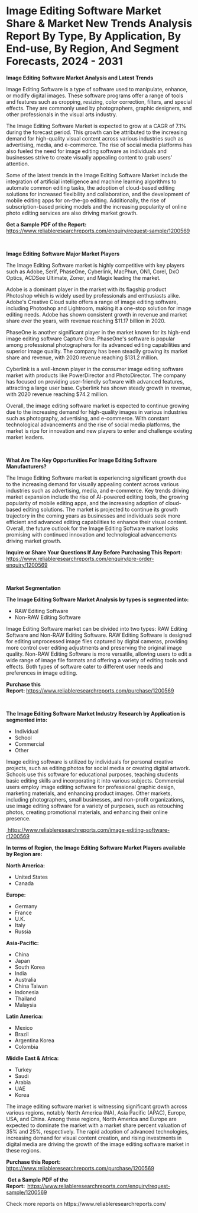 <p><h1>Image Editing Software Market Share & Market New Trends Analysis Report By Type, By Application, By End-use, By Region, And Segment Forecasts, 2024 - 2031</h1></p><p><strong>Image Editing Software Market Analysis and Latest Trends</strong></p>
<p><p>Image Editing Software is a type of software used to manipulate, enhance, or modify digital images. These software programs offer a range of tools and features such as cropping, resizing, color correction, filters, and special effects. They are commonly used by photographers, graphic designers, and other professionals in the visual arts industry.</p><p>The Image Editing Software Market is expected to grow at a CAGR of 7.1% during the forecast period. This growth can be attributed to the increasing demand for high-quality visual content across various industries such as advertising, media, and e-commerce. The rise of social media platforms has also fueled the need for image editing software as individuals and businesses strive to create visually appealing content to grab users' attention.</p><p>Some of the latest trends in the Image Editing Software Market include the integration of artificial intelligence and machine learning algorithms to automate common editing tasks, the adoption of cloud-based editing solutions for increased flexibility and collaboration, and the development of mobile editing apps for on-the-go editing. Additionally, the rise of subscription-based pricing models and the increasing popularity of online photo editing services are also driving market growth.</p></p>
<p><strong>Get a Sample PDF of the Report:&nbsp;</strong> <a href="https://www.reliableresearchreports.com/enquiry/request-sample/1200569">https://www.reliableresearchreports.com/enquiry/request-sample/1200569</a></p>
<p>&nbsp;</p>
<p><strong>Image Editing Software Major Market Players</strong></p>
<p><p>The Image Editing Software market is highly competitive with key players such as Adobe, Serif, PhaseOne, Cyberlink, MacPhun, ON1, Corel, DxO Optics, ACDSee Ultimate, Zoner, and Magix leading the market.</p><p>Adobe is a dominant player in the market with its flagship product Photoshop which is widely used by professionals and enthusiasts alike. Adobe's Creative Cloud suite offers a range of image editing software, including Photoshop and Lightroom, making it a one-stop solution for image editing needs. Adobe has shown consistent growth in revenue and market share over the years, with revenue reaching $11.17 billion in 2020.</p><p>PhaseOne is another significant player in the market known for its high-end image editing software Capture One. PhaseOne's software is popular among professional photographers for its advanced editing capabilities and superior image quality. The company has been steadily growing its market share and revenue, with 2020 revenue reaching $131.2 million.</p><p>Cyberlink is a well-known player in the consumer image editing software market with products like PowerDirector and PhotoDirector. The company has focused on providing user-friendly software with advanced features, attracting a large user base. Cyberlink has shown steady growth in revenue, with 2020 revenue reaching $74.2 million.</p><p>Overall, the image editing software market is expected to continue growing due to the increasing demand for high-quality images in various industries such as photography, advertising, and e-commerce. With constant technological advancements and the rise of social media platforms, the market is ripe for innovation and new players to enter and challenge existing market leaders.</p></p>
<p>&nbsp;</p>
<p><strong>What Are The Key Opportunities For Image Editing Software Manufacturers?</strong></p>
<p><p>The Image Editing Software market is experiencing significant growth due to the increasing demand for visually appealing content across various industries such as advertising, media, and e-commerce. Key trends driving market expansion include the rise of AI-powered editing tools, the growing popularity of mobile editing apps, and the increasing adoption of cloud-based editing solutions. The market is projected to continue its growth trajectory in the coming years as businesses and individuals seek more efficient and advanced editing capabilities to enhance their visual content. Overall, the future outlook for the Image Editing Software market looks promising with continued innovation and technological advancements driving market growth.</p></p>
<p><strong>Inquire or Share Your Questions If Any Before Purchasing This Report:</strong> <a href="https://www.reliableresearchreports.com/enquiry/pre-order-enquiry/1200569">https://www.reliableresearchreports.com/enquiry/pre-order-enquiry/1200569</a></p>
<p>&nbsp;</p>
<p><strong>Market Segmentation</strong></p>
<p><strong>The Image Editing Software Market Analysis by types is segmented into:</strong></p>
<p><ul><li>RAW Editing Software</li><li>Non-RAW Editing Software</li></ul></p>
<p><p>Image Editing Software market can be divided into two types: RAW Editing Software and Non-RAW Editing Software. RAW Editing Software is designed for editing unprocessed image files captured by digital cameras, providing more control over editing adjustments and preserving the original image quality. Non-RAW Editing Software is more versatile, allowing users to edit a wide range of image file formats and offering a variety of editing tools and effects. Both types of software cater to different user needs and preferences in image editing.</p></p>
<p><strong>Purchase this Report:&nbsp;</strong><a href="https://www.reliableresearchreports.com/purchase/1200569">https://www.reliableresearchreports.com/purchase/1200569</a></p>
<p>&nbsp;</p>
<p><strong>The Image Editing Software Market Industry Research by Application is segmented into:</strong></p>
<p><ul><li>Individual</li><li>School</li><li>Commercial</li><li>Other</li></ul></p>
<p><p>Image editing software is utilized by individuals for personal creative projects, such as editing photos for social media or creating digital artwork. Schools use this software for educational purposes, teaching students basic editing skills and incorporating it into various subjects. Commercial users employ image editing software for professional graphic design, marketing materials, and enhancing product images. Other markets, including photographers, small businesses, and non-profit organizations, use image editing software for a variety of purposes, such as retouching photos, creating promotional materials, and enhancing their online presence.</p></p>
<p><a href="https://www.reliableresearchreports.com/image-editing-software-r1200569">&nbsp;https://www.reliableresearchreports.com/image-editing-software-r1200569</a></p>
<p><strong>In terms of Region, the Image Editing Software Market Players available by Region are:</strong></p>
<p>
    <p> <strong> North America: </strong>
        <ul>
            <li>United States</li>
            <li>Canada</li>
        </ul>
        </p> 
    <p> <strong> Europe: </strong>
        <ul>
            <li>Germany</li>
            <li>France</li>
            <li>U.K.</li>
            <li>Italy</li>
            <li>Russia</li>
        </ul>
        </p> 
    <p> <strong> Asia-Pacific: </strong>
        <ul>
            <li>China</li>
            <li>Japan</li>
            <li>South Korea</li>
            <li>India</li>
            <li>Australia</li>
            <li>China Taiwan</li>
            <li>Indonesia</li>
            <li>Thailand</li>
            <li>Malaysia</li>
        </ul>
        </p> 
    <p> <strong> Latin America: </strong>
        <ul>
            <li>Mexico</li>
            <li>Brazil</li>
            <li>Argentina Korea</li>
            <li>Colombia</li>
        </ul>
        </p> 
    <p> <strong> Middle East & Africa: </strong>
        <ul>
            <li>Turkey</li>
            <li>Saudi</li>
            <li>Arabia</li>
            <li>UAE</li>
            <li>Korea</li>
        </ul>
    </p>
    </p>
<p><p>The image editing software market is witnessing significant growth across various regions, notably North America (NA), Asia Pacific (APAC), Europe, USA, and China. Among these regions, North America and Europe are expected to dominate the market with a market share percent valuation of 35% and 25%, respectively. The rapid adoption of advanced technologies, increasing demand for visual content creation, and rising investments in digital media are driving the growth of the image editing software market in these regions.</p></p>
<p><strong>Purchase this Report: </strong><a href="https://www.reliableresearchreports.com/purchase/1200569">https://www.reliableresearchreports.com/purchase/1200569</a></p>
<p>&nbsp;<strong>Get a Sample PDF of the Report:&nbsp;&nbsp;</strong><a href="https://www.reliableresearchreports.com/enquiry/request-sample/1200569">https://www.reliableresearchreports.com/enquiry/request-sample/1200569</a></p>
<p><strong></strong></p>
<p>Check more reports on https://www.reliableresearchreports.com/</p>